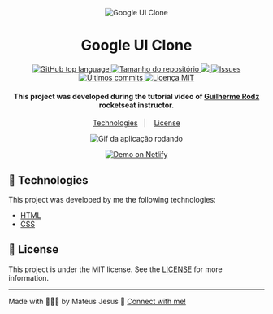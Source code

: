 <p align=center> 
  <img src="https://res.cloudinary.com/dx3vxwusq/image/upload/v1612658598/uiclone_zkdhjh.png" alt="Google UI Clone" />
</p>

<h1 align="center">Google UI Clone</h1>

<p align="center">
  <a href="#language">
    <img alt="GitHub top language" src="https://img.shields.io/github/languages/top/MateusJSouza/BotaoPesquisaGoogle">
  </a>
  
  <a href="#repository-size">
    <img src="https://img.shields.io/github/repo-size/MateusJSouza/BotaoPesquisaGoogle" alt="Tamanho do repositório">
  </a>
  
  <a href="https://www.codacy.com/gh/MateusJSouza/BotaoPesquisaGoogle/dashboard?utm_source=github.com&amp;utm_medium=referral&amp;utm_content=MateusJSouza/BotaoPesquisaGoogle&amp;utm_campaign=Badge_Grade">
    <img src="https://app.codacy.com/project/badge/Grade/cf429c53914e4feeb3ef97123279a6b2"/>
  </a>
  
  <a href="https://github.com/MateusJSouza/MaratonaDiscovery/issues">
    <img src="https://img.shields.io/bitbucket/issues-raw/MateusJSouza/BotaoPesquisaGoogle" alt="Issues">
  </a>
  
  <a href="https://github.com/MateusJSouza/MaratonaDiscovery/graphs/commit-activity">
    <img src="https://img.shields.io/github/last-commit/MateusJSouza/BotaoPesquisaGoogle" alt="Últimos commits">
  </a>
  
  <a href="https://github.com/MateusJSouza/MaratonaDiscovery/blob/main/LICENSE">
    <img src="https://img.shields.io/github/license/MateusJSouza/BotaoPesquisaGoogle" alt="Licença MIT">
  </a>
</p>

<h4 align="center">
  This project was developed during the tutorial video of <a href="https://www.linkedin.com/in/guilhermerodz/">Guilherme Rodz</a> rocketseat instructor.
</h4>

<p align="center">
  <a href="#rocket-technologies">Technologies</a>&nbsp;&nbsp;&nbsp;|&nbsp;&nbsp;&nbsp;
  <a href="#memo-license">License</a>
</p>

<p align="center">
  <img src="https://res.cloudinary.com/dx3vxwusq/image/upload/v1612658377/botaopesquisa_pxhpkm.gif" alt="Gif da aplicação rodando">
</p>

<p align="center">
  <a href="https://botaopesquisagoogle.netlify.app/" target="_blank">
    <img alt="Demo on Netlify" src="https://res.cloudinary.com/dx3vxwusq/image/upload/v1611013043/netflify_nahquj.png">
  </a>
</p>

</p>

## 🚀 Technologies 
This project was developed by me the following technologies:

- [HTML](https://www.w3schools.com/html/)
- [CSS](https://www.w3schools.com/css/)

## 📝 License

This project is under the MIT license. See the [LICENSE](https://github.com/MateusJSouza/BotaoPesquisaGoogle/blob/main/LICENSE) for more information.

---

Made with 👨🏽‍💻 by Mateus Jesus 💙 [Connect with me!](https://www.linkedin.com/in/mateus-jesus)
